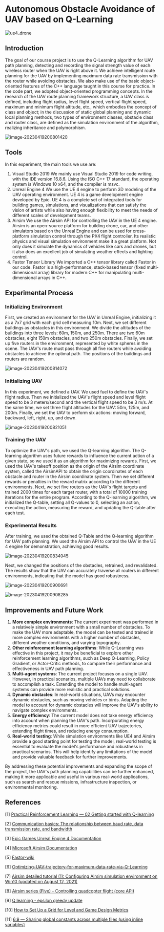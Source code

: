 # Autonomous Obstacle Avoidance of UAV based on Q-Learning

![ue4_drone](assets/ue4_drone.gif)

## Introduction

The goal of our course project is to use the Q-Learning algorithm for UAV path planning, detecting and recording the signal strength value of each wireless router when the UAV is right above it. We achieve intelligent route planning for the UAV by implementing maximum data rate transmission with the router while avoiding obstacles. We also make use of the basic object-oriented features of the C++ language taught in this course for practice. In the code part, we adopted object-oriented programming concepts. In the research of the UAV route planning framework structure, a UAV class is defined, including flight radius, level flight speed, vertical flight speed, maximum and minimum flight altitude, etc., which embodies the concept of class and object; in the discussion of static global planning and dynamic local planning methods, two types of environment classes, obstacle class and router class, are defined as the simulation environment of the algorithm, realizing inheritance and polymorphism.

![image-20230419200801420](assets/image-20230419200801420.png)



## Tools

In this experiment, the main tools we use are:

1. Visual Studio 2019 We mainly use Visual Studio 2019 for code writing, with the IDE version 16.8.6. Using the ISO C++ 17 standard, the operating system is Windows 10 x64, and the compiler is msvc.
2. Unreal Engine 4 We use the UE 4 engine to perform 3D modeling of the UAV operating environment. UE 4 is a game development engine developed by Epic. UE 4 is a complete set of integrated tools for building games, simulations, and visualizations that can satisfy the vision of artists while also having enough flexibility to meet the needs of different scales of development teams.
3. Airsim We use the Airsim API for controlling the UAV in the UE 4 engine. Airsim is an open-source platform for building drone, car, and other simulators based on the Unreal Engine and can be used for cross-platform simulation control through the PX4 flight controller. Its realistic physics and visual simulation environment make it a great platform. Not only does it simulate the dynamics of vehicles like cars and drones, but it also does an excellent job of simulating weather effects and lighting control.
4. Fastor Tensor Library We imported a C++ tensor library called Fastor in our code. Fastor is a high-performance, stack-based tensor (fixed multi-dimensional array) library for modern C++ for manipulating multi-dimensional arrays in C++.



## Experimental Process

### Initializing Environment

First, we created an environment for the UAV in Unreal Engine, initializing it as a 7x7 grid with each grid cell measuring 10m. Next, we set different buildings as obstacles in this environment. We divide the altitudes of the buildings into three levels: 60m, 150m, and 250m. There are two 60m obstacles, eight 150m obstacles, and two 250m obstacles. Finally, we set up five routers in the environment, represented by white spheres in the scene. The UAV's route must pass through all five routers while avoiding obstacles to achieve the optimal path. The positions of the buildings and routers are random.

![image-20230419200814072](assets/image-20230419200814072.png)

### Initializing UAV

In this experiment, we defined a UAV. We used fuel to define the UAV's flight radius. Then we initialized the UAV's flight speed and level flight speed to be 3 meters/second and the vertical flight speed to be 3 m/s. At the same time, we set three flight altitudes for the UAV: 50m, 125m, and 200m. Finally, we set the UAV to perform six actions: moving forward, backward, left, right, up, and down.

![image-20230419200821051](assets/image-20230419200821051.png)

### Training the UAV

To optimize the UAV's path, we used the Q-learning algorithm. The Q-learning algorithm uses future rewards to influence the current action of a given state, so we used it as an algorithm for maximizing rewards. First, we used the UAV's takeoff position as the origin of the Airsim coordinate system, called the AirsimAPI to obtain the origin coordinates of each obstacle and router in the Airsim coordinate system. Then we set different rewards or penalties in the reward matrix according to the different environments. Next, we set five routers as the UAV's flight targets and trained 2000 times for each target router, with a total of 10000 training iterations for the entire program. According to the Q-learning algorithm, we initialized the Q-table, setting all Q-values to 0, selecting an action, executing the action, measuring the reward, and updating the Q-table after each test.

### Experimental Results

After training, we used the obtained Q-Table and the Q-learning algorithm for UAV path planning. We used the Airsim API to control the UAV in the UE 4 engine for demonstration, achieving good results.

![image-20230419200834045](assets/image-20230419200834045.png)

Next, we changed the positions of the obstacles, retrained, and revalidated. The results show that the UAV can accurately traverse all routers in different environments, indicating that the model has good robustness.

![image-20230419200900691](assets/image-20230419200900691.png)

![image-20230419200908285](assets/image-20230419200908285.png)



## Improvements and Future Work

1. **More complex environments**: The current experiment was performed in a relatively simple environment with a small number of obstacles. To make the UAV more adaptable, the model can be tested and trained in more complex environments with a higher number of obstacles, different weather conditions, and varying topography.
2. **Other reinforcement learning algorithms**: While Q-Learning was effective in this project, it may be beneficial to explore other reinforcement learning algorithms, such as Deep Q-Learning, Policy Gradient, or Actor-Critic methods, to compare their performance and effectiveness in UAV path planning.
3. **Multi-agent systems**: The current project focuses on a single UAV. However, in practical scenarios, multiple UAVs may need to collaborate to accomplish a task. Extending the model to handle multi-agent systems can provide more realistic and practical solutions.
4. **Dynamic obstacles**: In real-world situations, UAVs may encounter dynamic obstacles, such as moving vehicles or birds. Adapting the model to account for dynamic obstacles will improve the UAV's ability to navigate complex environments.
5. **Energy efficiency**: The current model does not take energy efficiency into account when planning the UAV's path. Incorporating energy efficiency metrics could result in more efficient UAV trajectories, extending flight times, and reducing energy consumption.
6. **Real-world testing**: While simulation environments like UE4 and Airsim provide a good starting point for testing the model, real-world testing is essential to evaluate the model's performance and robustness in practical scenarios. This will help identify any limitations of the model and provide valuable feedback for further improvements.

By addressing these potential improvements and expanding the scope of the project, the UAV's path planning capabilities can be further enhanced, making it more applicable and useful in various real-world applications, such as search and rescue missions, infrastructure inspection, or environmental monitoring.



## References

[1] [Practical Reinforcement Learning — 02 Getting started with Q-learning](https://towardsdatascience.com/practical-reinforcement-learning-02-getting-started-with-q-learning-582f63e4acd9)

[2] [Communication basics: The relationship between baud rate, data transmission rate, and bandwidth](https://blog.csdn.net/xchbx/article/details/11537951)

[3] [Epic Games Unreal Engine 4 Documentation](https://docs.unrealengine.com/4.27/en-US/)

[4] [Microsoft Airsim Documentation](https://microsoft.github.io/AirSim/)

[5] [Fastor-wiki](https://github.com/romeric/Fastor/wiki/Getting-Started)

[6] [Optimizing-UAV-trajectory-for-maximum-data-rate-via-Q-Learning](https://github.com/khinthandarkyaw98/Optimizing-UAV-trajectory-for-maximum-data-rate-via-Q-Learning)

[7] [Airsim detailed tutorial (1): Configuring Airsim simulation environment on Win10 (updated on August 12, 2021)](https://zhuanlan.zhihu.com/p/267321662)

[8] [Airsim series (Five) - Controlling quadcopter flight (core API)](https://zhuanlan.zhihu.com/p/307956920)

[9] [Q learning - epsilon greedy update](https://stackoverflow.com/questions/48583396/q-learning-epsilon-greedy-update)

[10] [How to Set Up a Grid for Level and Game Design Metrics](https://www.youtube.com/watch?v=KSXshiA59OA&ab_channel=TylerMcCombs)

[11] [6.9 — Sharing global constants across multiple files (using inline variables)](https://www.learncpp.com/cpp-tutorial/sharing-global-constants-across-multiple-files-using-inline-variables/)

